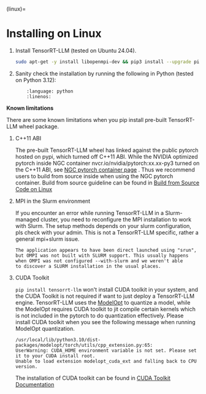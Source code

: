 (linux)=

# Installing on Linux

1. Install TensorRT-LLM (tested on Ubuntu 24.04).

    ```bash
    sudo apt-get -y install libopenmpi-dev && pip3 install --upgrade pip setuptools && pip3 install tensorrt_llm
    ```

2. Sanity check the installation by running the following in Python (tested on Python 3.12):

    ```{literalinclude} ../../../examples/llm-api/quickstart_example.py
        :language: python
        :linenos:
    ```

**Known limitations**

There are some known limitations when you pip install pre-built TensorRT-LLM wheel package.

1. C++11 ABI

    The pre-built TensorRT-LLM wheel has linked against the public pytorch hosted on pypi, which turned off C++11 ABI.
    While the NVIDIA optimized pytorch inside NGC container nvcr.io/nvidia/pytorch:xx.xx-py3 turned on the C++11 ABI,
    see [NGC pytorch container page](https://catalog.ngc.nvidia.com/orgs/nvidia/containers/pytorch) .
    Thus we recommend users to build from source inside when using the NGC pytorch container. Build from source guideline can be found in
    [Build from Source Code on Linux](https://nvidia.github.io/TensorRT-LLM/installation/build-from-source-linux.html)

2. MPI in the Slurm environment

    If you encounter an error while running TensorRT-LLM in a Slurm-managed cluster, you need to reconfigure the MPI installation to work with Slurm.
    The setup methods depends on your slurm configuration, pls check with your admin. This is not a TensorRT-LLM specific, rather a general mpi+slurm issue.
    ```
    The application appears to have been direct launched using "srun",
    but OMPI was not built with SLURM support. This usually happens
    when OMPI was not configured --with-slurm and we weren't able
    to discover a SLURM installation in the usual places.
    ```

3. CUDA Toolkit

    `pip install tensorrt-llm` won't install CUDA toolkit in your system, and the CUDA Toolkit is not required if want to just deploy a TensorRT-LLM engine.
    TensorRT-LLM uses the [ModelOpt](https://nvidia.github.io/TensorRT-Model-Optimizer/) to quantize a model, while the ModelOpt requires CUDA toolkit to jit compile certain kernels which is not included in the pytorch to do quantization effectively.
    Please install CUDA toolkit when you see the following message when running ModelOpt quantization.

    ```
    /usr/local/lib/python3.10/dist-packages/modelopt/torch/utils/cpp_extension.py:65:
    UserWarning: CUDA_HOME environment variable is not set. Please set it to your CUDA install root.
    Unable to load extension modelopt_cuda_ext and falling back to CPU version.
    ```
    The installation of CUDA toolkit can be found in [CUDA Toolkit Documentation](https://docs.nvidia.com/cuda/)
